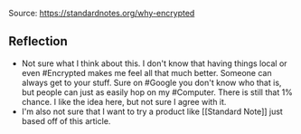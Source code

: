 Source: https://standardnotes.org/why-encrypted

## Reflection
- Not sure what I think about this. I don't know that having things local or even #Encrypted makes me feel all that much better. Someone can always get to your stuff. Sure on #Google you don't know who that is, but people can just as easily hop on my #Computer. There is still that 1% chance. I like the idea here, but not sure I agree with it. 
- I'm also not sure that I want to try a product like [[Standard Note]] just based off of this article.